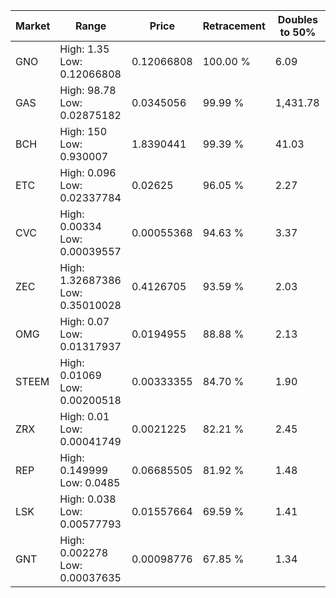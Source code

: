| Market | Range | Price| Retracement | Doubles to 50% |
| --- | --- | --- | --- | --- |
| GNO | High: 1.35<br />Low: 0.12066808 | 0.12066808 | 100.00 % | 6.09 |
| GAS | High: 98.78<br />Low: 0.02875182 | 0.0345056 | 99.99 % | 1,431.78 |
| BCH | High: 150<br />Low: 0.930007 | 1.8390441 | 99.39 % | 41.03 |
| ETC | High: 0.096<br />Low: 0.02337784 | 0.02625 | 96.05 % | 2.27 |
| CVC | High: 0.00334<br />Low: 0.00039557 | 0.00055368 | 94.63 % | 3.37 |
| ZEC | High: 1.32687386<br />Low: 0.35010028 | 0.4126705 | 93.59 % | 2.03 |
| OMG | High: 0.07<br />Low: 0.01317937 | 0.0194955 | 88.88 % | 2.13 |
| STEEM | High: 0.01069<br />Low: 0.00200518 | 0.00333355 | 84.70 % | 1.90 |
| ZRX | High: 0.01<br />Low: 0.00041749 | 0.0021225 | 82.21 % | 2.45 |
| REP | High: 0.149999<br />Low: 0.0485 | 0.06685505 | 81.92 % | 1.48 |
| LSK | High: 0.038<br />Low: 0.00577793 | 0.01557664 | 69.59 % | 1.41 |
| GNT | High: 0.002278<br />Low: 0.00037635 | 0.00098776 | 67.85 % | 1.34 |
